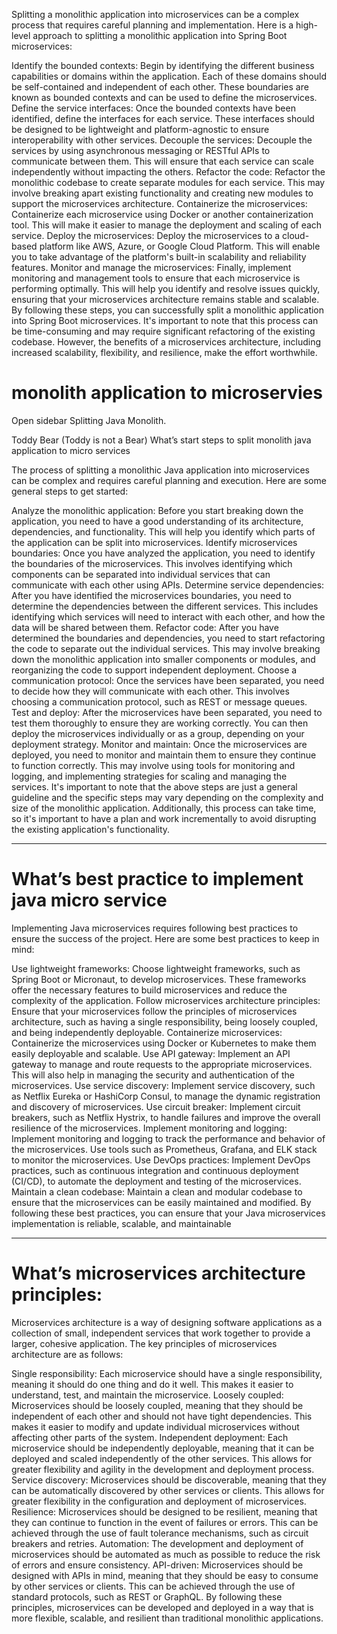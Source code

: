 
Splitting a monolithic application into microservices can be a complex process that requires careful planning and implementation. Here is a high-level approach to splitting a monolithic application into Spring Boot microservices:

Identify the bounded contexts: Begin by identifying the different business capabilities or domains within the application. Each of these domains should be self-contained and independent of each other. These boundaries are known as bounded contexts and can be used to define the microservices.
Define the service interfaces: Once the bounded contexts have been identified, define the interfaces for each service. These interfaces should be designed to be lightweight and platform-agnostic to ensure interoperability with other services.
Decouple the services: Decouple the services by using asynchronous messaging or RESTful APIs to communicate between them. This will ensure that each service can scale independently without impacting the others.
Refactor the code: Refactor the monolithic codebase to create separate modules for each service. This may involve breaking apart existing functionality and creating new modules to support the microservices architecture.
Containerize the microservices: Containerize each microservice using Docker or another containerization tool. This will make it easier to manage the deployment and scaling of each service.
Deploy the microservices: Deploy the microservices to a cloud-based platform like AWS, Azure, or Google Cloud Platform. This will enable you to take advantage of the platform's built-in scalability and reliability features.
Monitor and manage the microservices: Finally, implement monitoring and management tools to ensure that each microservice is performing optimally. This will help you identify and resolve issues quickly, ensuring that your microservices architecture remains stable and scalable.
By following these steps, you can successfully split a monolithic application into Spring Boot microservices. It's important to note that this process can be time-consuming and may require significant refactoring of the existing codebase. However, the benefits of a microservices architecture, including increased scalability, flexibility, and resilience, make the effort worthwhile.

# monolith application to microservies

Open sidebar
Splitting Java Monolith.


Toddy Bear (Toddy is not a Bear)
What’s start steps to split monolith java application to micro services 

The process of splitting a monolithic Java application into microservices can be complex and requires careful planning and execution. Here are some general steps to get started:

Analyze the monolithic application: Before you start breaking down the application, you need to have a good understanding of its architecture, dependencies, and functionality. This will help you identify which parts of the application can be split into microservices.
Identify microservices boundaries: Once you have analyzed the application, you need to identify the boundaries of the microservices. This involves identifying which components can be separated into individual services that can communicate with each other using APIs.
Determine service dependencies: After you have identified the microservices boundaries, you need to determine the dependencies between the different services. This includes identifying which services will need to interact with each other, and how the data will be shared between them.
Refactor code: After you have determined the boundaries and dependencies, you need to start refactoring the code to separate out the individual services. This may involve breaking down the monolithic application into smaller components or modules, and reorganizing the code to support independent deployment.
Choose a communication protocol: Once the services have been separated, you need to decide how they will communicate with each other. This involves choosing a communication protocol, such as REST or message queues.
Test and deploy: After the microservices have been separated, you need to test them thoroughly to ensure they are working correctly. You can then deploy the microservices individually or as a group, depending on your deployment strategy.
Monitor and maintain: Once the microservices are deployed, you need to monitor and maintain them to ensure they continue to function correctly. This may involve using tools for monitoring and logging, and implementing strategies for scaling and managing the services.
It's important to note that the above steps are just a general guideline and the specific steps may vary depending on the complexity and size of the monolithic application. Additionally, this process can take time, so it's important to have a plan and work incrementally to avoid disrupting the existing application's functionality.

---

# What’s best practice to implement java micro service 

Implementing Java microservices requires following best practices to ensure the success of the project. Here are some best practices to keep in mind:

Use lightweight frameworks: Choose lightweight frameworks, such as Spring Boot or Micronaut, to develop microservices. These frameworks offer the necessary features to build microservices and reduce the complexity of the application.
Follow microservices architecture principles: Ensure that your microservices follow the principles of microservices architecture, such as having a single responsibility, being loosely coupled, and being independently deployable.
Containerize microservices: Containerize the microservices using Docker or Kubernetes to make them easily deployable and scalable.
Use API gateway: Implement an API gateway to manage and route requests to the appropriate microservices. This will also help in managing the security and authentication of the microservices.
Use service discovery: Implement service discovery, such as Netflix Eureka or HashiCorp Consul, to manage the dynamic registration and discovery of microservices.
Use circuit breaker: Implement circuit breakers, such as Netflix Hystrix, to handle failures and improve the overall resilience of the microservices.
Implement monitoring and logging: Implement monitoring and logging to track the performance and behavior of the microservices. Use tools such as Prometheus, Grafana, and ELK stack to monitor the microservices.
Use DevOps practices: Implement DevOps practices, such as continuous integration and continuous deployment (CI/CD), to automate the deployment and testing of the microservices.
Maintain a clean codebase: Maintain a clean and modular codebase to ensure that the microservices can be easily maintained and modified.
By following these best practices, you can ensure that your Java microservices implementation is reliable, scalable, and maintainable

---
# What’s microservices architecture principles: 

Microservices architecture is a way of designing software applications as a collection of small, independent services that work together to provide a larger, cohesive application. The key principles of microservices architecture are as follows:

Single responsibility: Each microservice should have a single responsibility, meaning it should do one thing and do it well. This makes it easier to understand, test, and maintain the microservice.
Loosely coupled: Microservices should be loosely coupled, meaning that they should be independent of each other and should not have tight dependencies. This makes it easier to modify and update individual microservices without affecting other parts of the system.
Independent deployment: Each microservice should be independently deployable, meaning that it can be deployed and scaled independently of the other services. This allows for greater flexibility and agility in the development and deployment process.
Service discovery: Microservices should be discoverable, meaning that they can be automatically discovered by other services or clients. This allows for greater flexibility in the configuration and deployment of microservices.
Resilience: Microservices should be designed to be resilient, meaning that they can continue to function in the event of failures or errors. This can be achieved through the use of fault tolerance mechanisms, such as circuit breakers and retries.
Automation: The development and deployment of microservices should be automated as much as possible to reduce the risk of errors and ensure consistency.
API-driven: Microservices should be designed with APIs in mind, meaning that they should be easy to consume by other services or clients. This can be achieved through the use of standard protocols, such as REST or GraphQL.
By following these principles, microservices can be developed and deployed in a way that is more flexible, scalable, and resilient than traditional monolithic applications.


